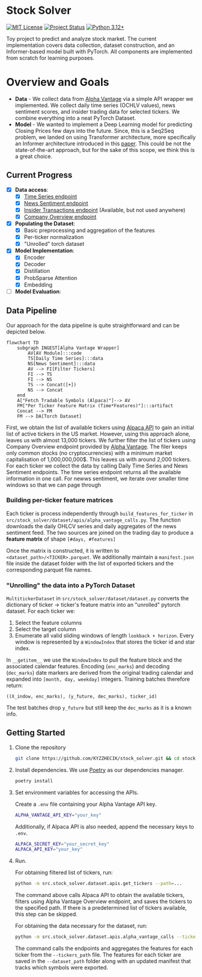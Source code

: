 # Stock Solver
[![MIT License](https://img.shields.io/badge/License-MIT-yellow.svg)](LICENSE)
[![Project Status](https://img.shields.io/badge/status-in%20development-orange)](#current-progress)
[![Python 3.12+](https://img.shields.io/badge/python-3.12%2B-blue.svg)](pyproject.toml)

<!-- TODO: Rephrase this to be "within the scope of minimal demo" -->
Toy project to predict and analyze stock market. The current implementation covers data collection, dataset construction, and an Informer-based model built with PyTorch. All components are implemented from scratch for learning purposes.

# Overview and Goals

- **Data** - We collect data from [Alpha Vantage](https://www.alphavantage.co/) via a simple API wrapper we implemented. We collect daily time series (OCHLV values), news sentiment scores, and insider trading data for selected tickers. We combine everything into a neat PyTorch Dataset.
- **Model** - We wanted to implement a Deep Learning model for predicting Closing Prices few days into the future. Since, this is a Seq2Seq problem, we landed on using Transformer architecture, more specifically an Informer architecture introduced in this [paper](https://arxiv.org/abs/2012.07436). This could be not the state-of-the-art approach, but for the sake of this scope, we think this is a great choice.

## Current Progress
- [x] **Data access**:
    - [x] [Time Series endpoint](https://www.alphavantage.co/documentation/#daily)
    - [x] [News Sentiment endpoint](https://www.alphavantage.co/documentation/#news-sentiment)
    - [x] [Insider Transactions endpoint](https://www.alphavantage.co/documentation/#insider-transactions) (Available, but not used anywhere)
    - [x] [Company Overview endpoint](https://www.alphavantage.co/documentation/#company-overview)
- [x] **Populating the Dataset**:
    - [x] Basic preprocessing and aggregation of the features
    - [x] Per-ticker normalization
    - [x] "Unrolled" torch dataset
- [x] **Model Implementation**:
    - [x] Encoder
    - [x] Decoder
    - [x] Distillation
    - [x] ProbSparse Attention
    - [x] Embedding
- [ ] **Model Evaluation**:

## Data Pipeline
Our approach for the data pipeline is quite straightforward and can be depicted below. 
```mermaid
flowchart TD
    subgraph INGEST[Alpha Vantage Wrapper]
        AV[AV Module]:::code
        TS[Daily Time Series]:::data
        NS[News Sentiment]:::data
        AV --> FI[Filter Tickers]
        FI --> TS
        FI --> NS
        TS --> Concat([+])
        NS --> Concat
    end
    A["Fetch Tradable Symbols (Alpaca)"]--> AV
    FM["Per Ticker Feature Matrix (Time*Features)"]:::artifact
    Concat --> FM
    FM --> DA[Torch Dataset]
```
First, we obtain the list of available tickers using [Alpaca API](https://alpaca.markets/) to gain an initial list of active tickers in the US market. However, using this approach alone, leaves us with almost 13,000 tickers. We further filter the list of tickers using Company Overview endpoint provided by [Alpha Vantage](https://www.alphavantage.co/). The filer keeps only common stocks (no cryptocurrencies) with a minimum market capitalisation of 1,000,000,000$. This leaves us with around 2,000 tickers. For each ticker we collect the data by calling Daily Time Series and News Sentiment endpoints. The time series endpoint returns all the available information in one call. For newws sentiment, we iterate over smaller time windows so that we can page through

### Building per-ticker feature matrices

Each ticker is process independently through `build_features_for_ticker` in `src/stock_solver/dataset/apis/alpha_vantage_calls.py`. The function downloads the daily OHLCV series and daily aggregates of the news sentiment feed. The two sources are joined on the trading day to produce a **feature matrix** of shape `[#days, #features]`

Once the matrix is constructed, it is written to `<dataset_path>/<TICKER>.parquet`. We additionally maintain  a `manifest.json` file inside the dataset folder with the list of exported tickers and the corresponding parquet file names. 

### "Unrolling" the data into a PyTorch Dataset
`MultitickerDataset` in `src/stock_solver/dataset/dataset.py` converts the dictionary of ticker -> ticker's feature matrix into an "unrolled" pytorch dataset. For each ticker we:

1. Select the feature columns
2. Select the target column
3. Enumerate all valid sliding windows of length `lookback + horizon`. Every window is represented by a `WindowIndex` that stores the ticker id and star index.

In `__getitem__` we use the `WindowIndex` to pull the feature block and the associated calendar features. Encoding (`enc_marks`) and decoding (`dec_marks`) date markers are derived from the original trading calendar and expanded into `[month, day, weekday]` integers. Training batches therefore return:
```
((X_indow, enc_marks), (y_future, dec_marks), ticker_id)
```
The test batches drop `y_future` but still keep the `dec_marks` as it is a known info.

## Getting Started
1. Clone the repository
    ``` bash
    git clone https://github.com/KYZZHECIK/stock_solver.git && cd stock_solver
    ```
2. Install dependencies. We use [Poetry](https://python-poetry.org/docs/) as our dependencies manager.
    ``` bash
    poetry install
    ```
3. Set environment variables for accessing the APIs.
    
    Create a `.env` file containing your Alpha Vantage API key.
    ``` bash
    ALPHA_VANTAGE_API_KEY="your_key"
    ```
    Additionally, if Alpaca API is also needed, append the necessary keys to `.env`.
    ``` bash
    ALPACA_SECRET_KEY="your_secret_key"
    ALPACA_API_KEY="your_key"
    ```

4. Run.

    For obtaining filtered list of tickers, run:
    ``` bash
    python -m src.stock_solver.dataset.apis.get_tickers --path=...
    ```
    The command above calls Alpaca API to obtain the available tickers, filters using Alpha Vantage Overview endpoint, and saves the tickers to the specified path. If there is a predetermined list of tickers available, this step can be skipped.

    For obtaining the data necessary for the dataset, run:
    ``` bash
    python -m src.stock_solver.dataset.apis.alpha_vantage_calls --tickers_path=... --dataset_path=...
    ```
    The command calls the endpoints and aggregates the features for each ticker from the `--tickers_path` file. The features for each ticker are saved in the `--dataset_path` folder along with an updated manifest that tracks which symbols were exported.